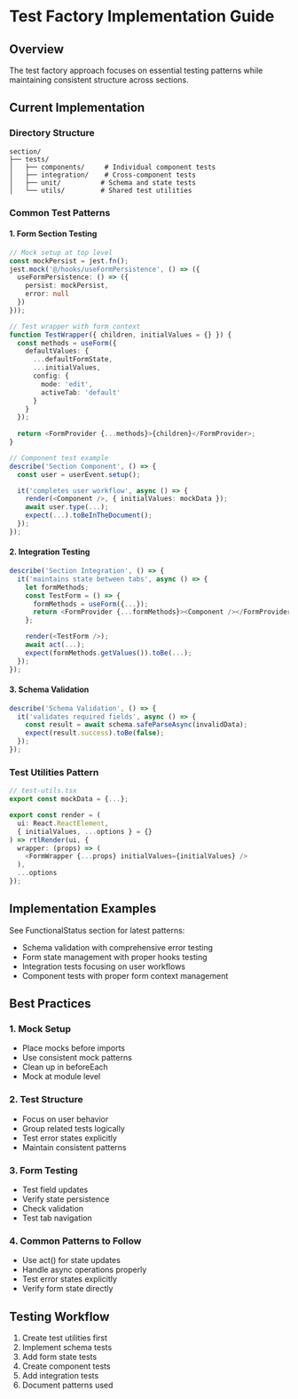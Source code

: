 # Test Factory Implementation Guide

## Overview
The test factory approach focuses on essential testing patterns while maintaining consistent structure across sections.

## Current Implementation

### Directory Structure
```
section/
├── tests/
│   ├── components/     # Individual component tests
│   ├── integration/    # Cross-component tests
│   ├── unit/          # Schema and state tests
│   └── utils/         # Shared test utilities
```

### Common Test Patterns

#### 1. Form Section Testing
```typescript
// Mock setup at top level
const mockPersist = jest.fn();
jest.mock('@/hooks/useFormPersistence', () => ({
  useFormPersistence: () => ({
    persist: mockPersist,
    error: null
  })
}));

// Test wrapper with form context
function TestWrapper({ children, initialValues = {} }) {
  const methods = useForm({
    defaultValues: {
      ...defaultFormState,
      ...initialValues,
      config: {
        mode: 'edit',
        activeTab: 'default'
      }
    }
  });
  
  return <FormProvider {...methods}>{children}</FormProvider>;
}

// Component test example
describe('Section Component', () => {
  const user = userEvent.setup();

  it('completes user workflow', async () => {
    render(<Component />, { initialValues: mockData });
    await user.type(...);
    expect(...).toBeInTheDocument();
  });
});
```

#### 2. Integration Testing
```typescript
describe('Section Integration', () => {
  it('maintains state between tabs', async () => {
    let formMethods;
    const TestForm = () => {
      formMethods = useForm({...});
      return <FormProvider {...formMethods}><Component /></FormProvider>;
    };

    render(<TestForm />);
    await act(...);
    expect(formMethods.getValues()).toBe(...);
  });
});
```

#### 3. Schema Validation
```typescript
describe('Schema Validation', () => {
  it('validates required fields', async () => {
    const result = await schema.safeParseAsync(invalidData);
    expect(result.success).toBe(false);
  });
});
```

### Test Utilities Pattern
```typescript
// test-utils.tsx
export const mockData = {...};

export const render = (
  ui: React.ReactElement,
  { initialValues, ...options } = {}
) => rtlRender(ui, { 
  wrapper: (props) => (
    <FormWrapper {...props} initialValues={initialValues} />
  ),
  ...options 
});
```

## Implementation Examples
See FunctionalStatus section for latest patterns:
- Schema validation with comprehensive error testing
- Form state management with proper hooks testing
- Integration tests focusing on user workflows
- Component tests with proper form context management

## Best Practices

### 1. Mock Setup
- Place mocks before imports
- Use consistent mock patterns
- Clean up in beforeEach
- Mock at module level

### 2. Test Structure
- Focus on user behavior
- Group related tests logically
- Test error states explicitly
- Maintain consistent patterns

### 3. Form Testing
- Test field updates
- Verify state persistence
- Check validation
- Test tab navigation

### 4. Common Patterns to Follow
- Use act() for state updates
- Handle async operations properly
- Test error states explicitly
- Verify form state directly

## Testing Workflow

1. Create test utilities first
2. Implement schema tests
3. Add form state tests
4. Create component tests
5. Add integration tests
6. Document patterns used
